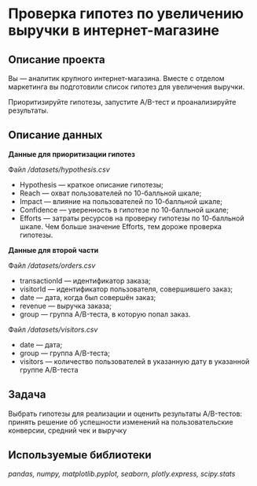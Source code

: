 # Проверка гипотез по увеличению выручки в интернет-магазине

## Описание проекта
Вы — аналитик крупного интернет-магазина. Вместе с отделом маркетинга вы подготовили список гипотез для увеличения выручки.

Приоритизируйте гипотезы, запустите A/B-тест и проанализируйте результаты.

## Описание данных
**Данные для приоритизации гипотез**

Файл */datasets/hypothesis.csv*
- Hypothesis — краткое описание гипотезы;
- Reach — охват пользователей по 10-балльной шкале;
- Impact — влияние на пользователей по 10-балльной шкале;
- Confidence — уверенность в гипотезе по 10-балльной шкале;
- Efforts — затраты ресурсов на проверку гипотезы по 10-балльной шкале. Чем больше значение Efforts, тем дороже проверка гипотезы.

**Данные для второй части**

Файл */datasets/orders.csv*
- transactionId — идентификатор заказа;
- visitorId — идентификатор пользователя, совершившего заказ;
- date — дата, когда был совершён заказ;
- revenue — выручка заказа;
- group — группа A/B-теста, в которую попал заказ.

Файл */datasets/visitors.csv*
- date — дата;
- group — группа A/B-теста;
- visitors — количество пользователей в указанную дату в указанной группе A/B-теста

## Задача
Выбрать гипотезы для реализации и оценить результаты A/B-тестов: принять решение об успешности изменений на пользовательские конверсии, средний чек и выручку

## Используемые библиотеки
*pandas, numpy, matplotlib.pyplot, seaborn, plotly.express, scipy.stats*
